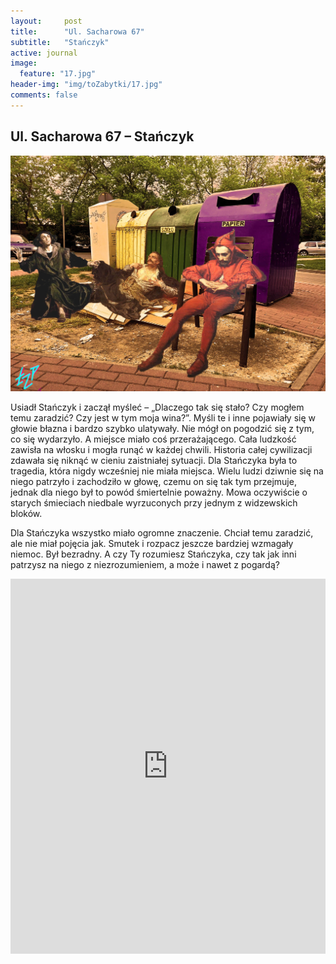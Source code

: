 ```yaml
---
layout:     post
title:      "Ul. Sacharowa 67"
subtitle:   "Stańczyk"
active: journal
image:
  feature: "17.jpg"
header-img: "img/toZabytki/17.jpg"
comments: false
---
```


## Ul. Sacharowa 67 – Stańczyk

![03](img/toZabytki/17.jpg)

<p>
Usiadł Stańczyk i zaczął myśleć – „Dlaczego tak się stało? Czy mogłem temu zaradzić? Czy jest w tym moja wina?”. Myśli te i inne pojawiały się w głowie błazna i bardzo szybko ulatywały. Nie mógł on pogodzić się z tym, co się wydarzyło. A miejsce miało coś przerażającego. Cała ludzkość zawisła na włosku i mogła runąć w każdej chwili. Historia całej cywilizacji zdawała się niknąć w cieniu zaistniałej sytuacji. Dla Stańczyka była to tragedia, która nigdy wcześniej nie miała miejsca. Wielu ludzi dziwnie się na niego patrzyło i zachodziło w głowę, czemu on się tak tym przejmuje, jednak dla niego był to powód śmiertelnie poważny. Mowa oczywiście o starych śmieciach niedbale wyrzuconych przy jednym z widzewskich bloków.</p>
<p>
Dla Stańczyka wszystko miało ogromne znaczenie. Chciał temu zaradzić, ale nie miał pojęcia jak. Smutek i rozpacz jeszcze bardziej wzmagały niemoc. Był bezradny. A czy Ty rozumiesz Stańczyka, czy tak jak inni patrzysz na niego z niezrozumieniem, a może i nawet z pogardą?
</p>

<iframe src="https://www.google.com/maps/embed?pb=!1m18!1m12!1m3!1d2469.6837638930147!2d19.549581!3d51.75710600000001!2m3!1f0!2f0!3f0!3m2!1i1024!2i768!4f13.1!3m3!1m2!1s0x471bccb63533d5d9%3A0xef8b9f0b3192473c!2zQW5kcnplamEgU2FjaGFyb3dhIDY3LCA5Mi01MTggxYHDs2TFug!5e0!3m2!1sen!2spl!4v1653514264213!5m2!1sen!2spl" width="100%" height="600" style="border:0;" allowfullscreen="" loading="lazy" referrerpolicy="no-referrer-when-downgrade"></iframe>